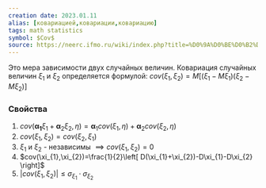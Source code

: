 ```yaml
---
creation date: 2023.01.11
alias: [ковариацией,ковариации,ковариацию]
tags: math statistics
symbol: $Cov$
source: https://neerc.ifmo.ru/wiki/index.php?title=%D0%9A%D0%BE%D0%B2%D0%B0%D1%80%D0%B8%D0%B0%D1%86%D0%B8%D1%8F_%D1%81%D0%BB%D1%83%D1%87%D0%B0%D0%B9%D0%BD%D1%8B%D1%85_%D0%B2%D0%B5%D0%BB%D0%B8%D1%87%D0%B8%D0%BD
---
```

Это мера зависимости двух случайных величин.
Ковариация случайных величин $\xi_{1}$ и $\xi_{2}$ определяется формулой: $cov(\xi_{1},\xi_{2})=M\left[ (\xi_{1}-M\xi_{1})(\xi_{2}-M\xi_{2}) \right]$

### Свойства
1) $cov(\mathbf{\alpha_{1}}\xi_{1}+\mathbf{\alpha}_{2}\xi_{2},\eta)=\mathbf{\alpha}_{1}cov(\xi_{1},\eta)+\mathbf{\alpha}_{2}cov(\xi_{2},\eta)$
2) $cov(\xi_{1},\xi_{2})=cov(\xi_{2},\xi_{1})$
3) $\xi_{1}$ и $\xi_{2}$ - независимы $\implies cov(\xi_{1},\xi_{2})=0$
4) $cov(\xi_{1},\xi_{2})=\frac{1}{2}\left[ D(\xi_{1}+\xi_{2})-D\xi_{1}-D\xi_{2} \right]$
5) $| cov(\xi_{1},\xi_{2})|\leq\sigma_{\xi_{1}}\cdot{\sigma_{\xi_{2}}}$
